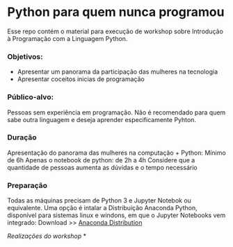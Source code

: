 # Python para quem nunca programou

Esse repo contém o material para execução de workshop sobre Introdução à Programação com a Linguagem Python.

### Objetivos: 
* Apresentar um panorama da participação das mulheres na tecnologia
* Apresentar coceitos inicias de programação

### Público-alvo:
Pessoas sem experiência em programação. Não é recomendado para quem sabe outra linguagem e deseja aprender especificamente Pyhton.

### Duração
Apresentação do panorama das mulheres na computação + Python: Mínimo de 6h
Apenas o notebook de python: de 2h a 4h
Considere que a quantidade de pessoas aumenta as dúvidas e o tempo necessário

### Preparação
Todas as máquinas precisam de Python 3 e Jupyter Notebok ou equivalente. Uma opção é intalar a Distribuição Anaconda Python, disponível para sistemas linux e windons, em que o Jupyter Notebooks vem integrado: Download >> [Anaconda Distribution](https://www.anaconda.com/distribution/)

*Realizações do workshop*
* 
